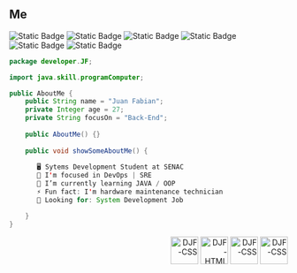 ## Me

<div>
  <img alt="Static Badge" src="https://img.shields.io/badge/JAVA-red">
  <img alt="Static Badge" src="https://img.shields.io/badge/MYSQL-blue">
  <img alt="Static Badge" src="https://img.shields.io/badge/MONGODB-green">
  <img alt="Static Badge" src="https://img.shields.io/badge/DOCKER-blue">
  <img alt="Static Badge" src="https://img.shields.io/badge/JS-yellow">
  <img alt="Static Badge" src="https://img.shields.io/badge/GO-blue">
  
</div>

```java
package developer.JF;

import java.skill.programComputer;

public AboutMe {
    public String name = "Juan Fabian";
    private Integer age = 27;
    private String focusOn = "Back-End";
    
    public AboutMe() {}
    
    public void showSomeAboutMe() {
 
       🖥️ Sytems Development Student at SENAC
       🔭 I'm focused in DevOps | SRE
       🌱 I’m currently learning JAVA / OOP
       ⚡️ Fun fact: I'm hardware maintenance technician
       🔎 Looking for: System Development Job

    }
}
```

<div align="right">
  <img align="center" alt="DJF-CSS" display="flex" height="50" width="50" src="https://cdn.jsdelivr.net/gh/devicons/devicon@latest/icons/java/java-original.svg">  
  <img align="center" alt="DJF-HTML" height="50" width="50" src="https://cdn.jsdelivr.net/gh/devicons/devicon@latest/icons/mysql/mysql-original.svg">
  <img align="center" alt="DJF-CSS" height="50" width="50" src="https://cdn.jsdelivr.net/gh/devicons/devicon@latest/icons/mongodb/mongodb-original.svg">  
  <img align="center" alt="DJF-CSS" height="50" width="50" src="https://cdn.jsdelivr.net/gh/devicons/devicon@latest/icons/docker/docker-original.svg">
</div>
